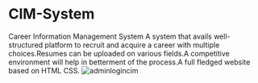 # CIM-System
Career Information Management System
A system that avails well-structured platform to recruit and acquire a career with multiple choices.Resumes can be uploaded on various fields.A competitive environment will help in betterment of the process.A full fledged website based on HTML CSS.
![adminlogincim](https://user-images.githubusercontent.com/94389020/203015109-d55c83af-2b73-4c65-a336-c62107e1162c.png)
